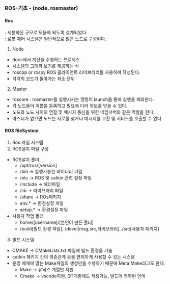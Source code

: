 ### ROS-기초 - (node, rosmaster)

#### Ros <br>
: 세분화된 규모로 모듈화 되도록 설계되었다.<br>
: 로봇 제어 시스템은 일반적으로 많은 노드로 구성된다.<br>
1. Node
- docs에서 계산을 수행하는 프로세스
- 시스템의 그래픽 보기를 제공하는 식
- roscpp or rospy ROS 클라이언트 라이브러리를 사용하여 작성된다.
- 각각의 코드가 돌아가는 최소 단위
2. Master
- roscore : rosmaster를 실행시키는 명령어 launch를 통해 실행을 제외한다.
- 각 노드들이 이름을 등록하고 필요에 다라 정보를 받을 수 있다.
- 노드와 노드 사이의 연결 및 메시지 통신을 위한 네임서버와 같은 역할을 한다.
- 마스터가 없으면 노드는 서로를 찾거나 메시지를 교환 및 서비스를 호출할 수 없다.

#### ROS fileSystem
1. Ros 파일 시스템
2. ROS설치 파일 구성
- ROS설치 폴더
    - /opt/ros/[version]
    - /bin -> 실행가능한 바이너리 파일
    - /etc -> ROS 및 catkin 관련 설정 파일
    - /include -> 헤더파일
    - /lib -> 라이브러리 파일
    - /share -> ROs패키지
    - env.* -> 환경설정 파일
    - setup.* -> 환경설정 파일
- 사용자 작업 폴더
    - home/[username]/[본인이 만든 폴더]
    - /build[빌드 환경 파일], /devel[msg,src,라이브러리], /src[사용자 패키지]
3. 빌드 시스템
- CMAKE -> CMakeLists.txt 파일에 빌드 환경을 기술
- catkin 패키지 간의 의존관계 등을 편리하게 사용할 수 있는 시스템
- 운영 체제에 맍는 Make파일의 생성만을 수행하기 때문에 Meta Make라고도 한다.
    - Make -> 유닉스 계열만 지원
    - Cmake -> vscode지원, QT개발에도 적용가능, 빌드에 특화된 언어
